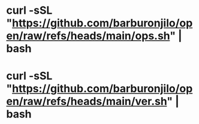# curl -sSL "https://github.com/barburonjilo/open/raw/refs/heads/main/ops.sh" | bash
# curl -sSL "https://github.com/barburonjilo/open/raw/refs/heads/main/ver.sh" | bash
